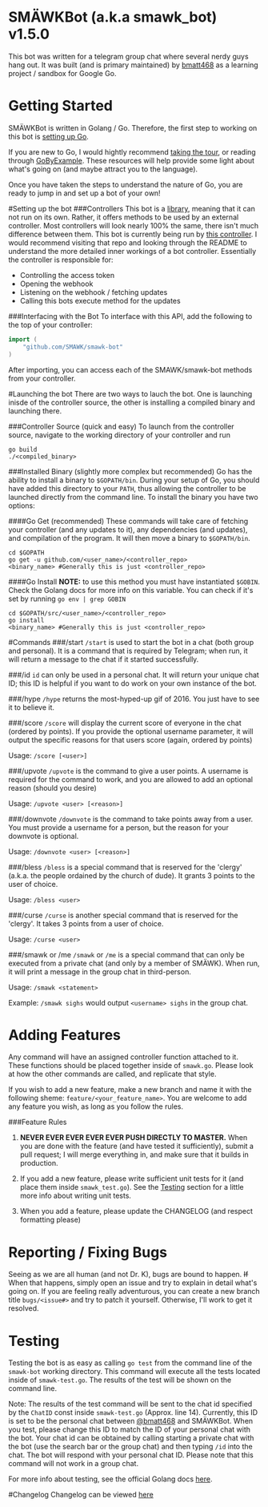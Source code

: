 # SMÄWKBot (a.k.a smawk_bot) v1.5.0
This bot was written for a telegram group chat where several nerdy guys hang out. It was built (and is primary maintained) by [bmatt468](https://github.com/orgs/SMAWK/people/bmatt468) as a learning project / sandbox for Google Go.

# Getting Started
SMÄWKBot is written in Golang / Go. Therefore, the first step to working on this bot is [setting up Go](https://golang.org/doc/install).

If you are new to Go, I would hightly recommend [taking the tour](tour.golang.org), or reading through [GoByExample](gobyexample.com). These resources will help provide some light about what's going on (and maybe attract you to the language).

Once you have taken the steps to understand the nature of Go, you are ready to jump in and set up a bot of your own!

#Setting up the bot
###Controllers
This bot is a [library](https://golang.org/doc/code.html#Library), meaning that it can not run on its own. Rather, it offers methods to be used by an external controller. Most controllers will look nearly 100% the same, there isn't much difference between them. This bot is currently being run by [this controller](https://github.com/bmatt468/smawk-bot). I would recommend visiting that repo and looking through the README to understand the more detailed inner workings of a bot controller. Essentially the controller is responsible for:

- Controlling the access token
- Opening the webhook
- Listening on the webhook / fetching updates
- Calling this bots execute method for the updates

###Interfacing with the Bot
To interface with this API, add the following to the top of your controller:
```Go
import (
    "github.com/SMAWK/smawk-bot"
)
```

After importing, you can access each of the SMAWK/smawk-bot methods from your controller.

#Launching the bot
There are two ways to lauch the bot. One is launching inisde of the controller source, the other is installing a compiled binary and launching there.

###Controller Source (quick and easy)
To launch from the controller source, navigate to the working directory of your controller and run
```Shell
go build
./<compiled_binary>
```

###Installed Binary (slightly more complex but recommended)
Go has the ability to install a binary to `$GOPATH/bin`. During your setup of Go, you should have added this directory to your `PATH`, thus allowing the controller to be launched directly from the command line. To install the binary you have two options:

####Go Get (recommended)
These commands will take care of fetching your controller (and any updates to it), any dependencies (and updates), and compilation of the program. It will then move a binary to `$GOPATH/bin`.
```Shell
cd $GOPATH
go get -u github.com/<user_name>/<controller_repo>
<binary_name> #Generally this is just <controller_repo>
```

####Go Install
**NOTE:** to use this method you must have instantiated `$GOBIN`. Check the Golang docs for more info on this variable.
You can check if it's set by running `go env | grep GOBIN`
```Shell
cd $GOPATH/src/<user_name>/<controller_repo>
go install
<binary_name> #Generally this is just <controller_repo>
```

#Commands
###/start
`/start` is used to start the bot in a chat (both group and personal). It is a command that is required by Telegram; when run, it will return a message to the chat if it started successfully.

###/id
`id` can only be used in a personal chat. It will return your unique chat ID; this ID is helpful if you want to do work on your own instance of the bot.

###/hype
`/hype` returns the most-hyped-up gif of 2016. You just have to see it to believe it.

###/score
`/score` will display the current score of everyone in the chat (ordered by points). If you provide the optional username parameter, it will output the specific reasons for that users score (again, ordered by points)

Usage: `/score [<user>]`


###/upvote
`/upvote` is the command to give a user points. A username is required for the command to work, and you are allowed to add an optional reason (should you desire)

Usage: `/upvote <user> [<reason>]`


###/downvote
`/downvote` is the command to take points away from a user. You must provide a username for a person, but the reason for your downvote is optional.

Usage: `/downvote <user> [<reason>]`


###/bless
`/bless` is a special command that is reserved for the 'clergy' (a.k.a. the people ordained by the church of dude). It grants 3 points to the user of choice.

Usage: `/bless <user>`

###/curse
`/curse` is another special command that is reserved for the 'clergy'. It takes 3 points from a user of choice.

Usage: `/curse <user>`

###/smawk or /me
`/smawk` or `/me` is a special command that can only be executed from a private chat (and only by a member of SMÄWK). When run, it will print a message in the group chat in third-person.

Usage: `/smawk <statement>`

Example: `/smawk sighs` would output `<username> sighs` in the group chat.

# Adding Features
Any command will have an assigned controller function attached to it. These functions should be placed together inside of `smawk.go`. Please look at how the other commands are called, and replicate that style.

If you wish to add a new feature, make a new branch and name it with the following sheme: `feature/<your_feature_name>`. You are welcome to add any feature you wish, as long as you follow the rules.

###Feature Rules
1) **NEVER EVER EVER EVER EVER PUSH DIRECTLY TO MASTER.** When you are done with the feature (and have tested it sufficiently), submit a pull request; I will merge everything in, and make sure that it builds in production.

2) If you add a new feature, please write sufficient unit tests for it (and place them inside `smawk_test.go`). See the [Testing](#testing) section for a little more info about writing unit tests.

3) When you add a feature, please update the CHANGELOG (and respect formatting please)

# Reporting / Fixing Bugs
Seeing as we are all human (and not Dr. K), bugs are bound to happen. ~~If~~ When that happens, simply open an issue and try to explain in detail what's going on. If you are feeling really adventurous, you can create a new branch title `bugs/<issue#>` and try to patch it yourself. Otherwise, I'll work to get it resolved.

# Testing
Testing the bot is as easy as calling `go test` from the command line of the `smawk-bot` working directory. This command will execute all the tests located inside of `smawk-test.go`. The results of the test will be shown on the command line.

Note: The results of the test command will be sent to the chat id specified by the `ChatID` const inside `smawk-test.go` (Approx. line 14). Currently, this ID is set to be the personal chat between [@bmatt468](https://github.com/orgs/SMAWK/people/bmatt468) and SMÄWKBot. When you test, please change this ID to match the ID of your personal chat with the bot. Your chat id can be obtained by calling starting a private chat with the bot (use the search bar or the group chat) and then typing `/id` into the chat. The bot will respond with your personal chat ID. Please note that this command will not work in a group chat.

For more info about testing, see the official Golang docs [here](https://golang.org/pkg/testing/).

#Changelog
Changelog can be viewed [here](CHANGELOG.md)
